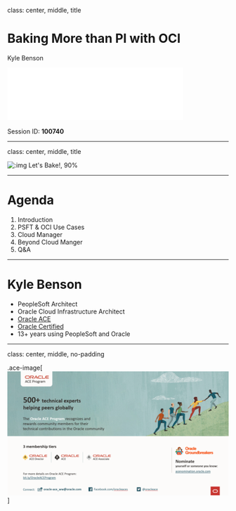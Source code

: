 class: center, middle, title

# Baking More than PI with OCI

Kyle Benson

![psadmin.io](images/psadmin_io_white.png)

Session ID: **100740**

---
class: center, middle, title

![:img Let's Bake!, 90%](images/chef.gif)

---

# Agenda

1. Introduction
1. PSFT & OCI Use Cases
1. Cloud Manager 
1. Beyond Cloud Manger
1. Q&A

---

# Kyle Benson

* PeopleSoft Architect
* Oracle Cloud Infrastructure Architect
* [Oracle ACE](https://psadmin.io/ace-kyle)
* [Oracle Certified](https://www.youracclaim.com/users/kyle-benson/badges)
* 13+ years using PeopleSoft and Oracle

---
class: center, middle, no-padding

.ace-image[![ACE Program](images/ace.png)]